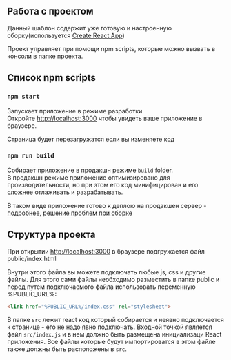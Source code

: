 ## Работа с проектом

Данный шаблон содержит уже готовую и настроенную сборку(используется [Create React App](https://github.com/facebook/create-react-app))

Проект управляет при помощи npm scripts, которые можно вызвать в консоли в папке проекта.  

## Список npm scripts

### `npm start`

Запускает приложение в режиме разработки<br>
Откройте [http://localhost:3000](http://localhost:3000) чтобы увидеть ваше приложение в браузере.

Страница будет перезагружатся если вы изменяете код<br>

### `npm run build`

Собирает приложение в продакшн режиме  `build` folder.<br>
В продакшн режиме приложение оптимизировано для производительности, но при этом его код минифицирован и его сложнее отлаживать и разрабатывать. 

В таком виде приложение готово к деплою на продакшен сервер - [подробнее](https://facebook.github.io/create-react-app/docs/deployment), [решение проблем при сборке](https://facebook.github.io/create-react-app/docs/troubleshooting#npm-run-build-fails-to-minify)

## Структура проекта

При открытии [http://localhost:3000](http://localhost:3000) в браузере подгружается файл public/index.html

Внутри этого файла вы можете подключать любые js, css и другие файлы. Для этого сами файлы необходимо разместить в папке public и перед путем подключаемого файла использовать переменную %PUBLIC_URL%:

```html
<link href="%PUBLIC_URL%/index.css" rel="stylesheet">
```

В папке `src` лежит react код который собирается и неявно подключается к странице - его не надо явно подключать. Входной точкой является файл `src/index.js` и в нем должно быть размещена инициализаци React приложения. Все файлы которые будут импортироватся в этом файле также должны быть расположены в `src`.
